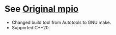 # See [Original mpio](https://github.com/frsyuki/mpio)

* Changed build tool from Autotools to GNU make.
* Supported C++20.
